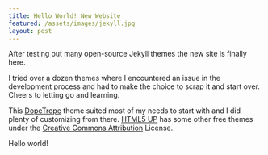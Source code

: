 ```yaml
---
title: Hello World! New Website
featured: /assets/images/jekyll.jpg
layout: post
---
```


<p>After testing out many open-source Jekyll themes the new site is finally here.</p>

<p>I tried over a dozen themes where I encountered an issue in the development process and had to make the choice to scrap it and start over. Cheers to letting go and learning.</p>

<p>This <a href="https://html5up.net/dopetrope" target="blank">DopeTrope</a>
 theme suited most of my needs to start with and I did plenty of customizing from there. <a href="https://html5up.net/" target="blank">HTML5 UP</a> has some other free themes under the <a href="https://creativecommons.org/licenses/by/3.0/us/" target="blank">Creative Commons Attribution</a> License.</p>

<p>Hello world!</p>


